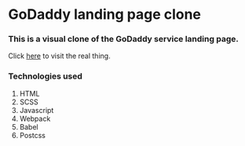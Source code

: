 # GoDaddy landing page clone

### This is a visual clone of the GoDaddy service landing page.

Click [here](https://www.godaddy.com/) to visit the real thing.

### Technologies used

1. HTML
2. SCSS
3. Javascript
4. Webpack
5. Babel
6. Postcss